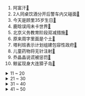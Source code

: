 1. 阿富汗[:link:](https://s.weibo.com/weibo?q=%23阿富汗%23&Refer=top)
2. 2人同桌饮酒分开后警车内又碰面[:link:](https://s.weibo.com/weibo?q=%232人同桌饮酒分开后警车内又碰面%23&Refer=top)
3. 今天是顾里35岁生日[:link:](https://s.weibo.com/weibo?q=%23今天是顾里35岁生日%23&Refer=top)
4. 鹿晗误闯未卡世界[:link:](https://s.weibo.com/weibo?q=%23鹿晗误闯未卡世界%23&Refer=top)
5. 北京义务教育阶段双减措施[:link:](https://s.weibo.com/weibo?q=%23北京义务教育阶段双减措施%23&Refer=top)
6. 原来周字里面是个土[:link:](https://s.weibo.com/weibo?q=%23原来周字里面是个土%23&Refer=top)
7. 塔利班表示计划组建包容性政府[:link:](https://s.weibo.com/weibo?q=%23塔利班表示计划组建包容性政府%23&Refer=top)
8. 儿童药物将无针注射[:link:](https://s.weibo.com/weibo?q=%23儿童药物将无针注射%23&Refer=top)
9. 乔晶晶说谎被惩罚[:link:](https://s.weibo.com/weibo?q=%23乔晶晶说谎被惩罚%23&Refer=top)
10. 鲸鲨现身大连獐子岛[:link:](https://s.weibo.com/weibo?q=%23鲸鲨现身大连獐子岛%23&Refer=top)
<details>
<summary>11 ~ 20</summary>

11. 林警官被陷害[:link:](https://s.weibo.com/weibo?q=%23林警官被陷害%23&Refer=top)
12. 杨笠杀疯了[:link:](https://s.weibo.com/weibo?q=%23杨笠杀疯了%23&Refer=top)
13. 男子为赌债杀妻焚尸[:link:](https://s.weibo.com/weibo?q=%23男子为赌债杀妻焚尸%23&Refer=top)
14. 毛晓彤说越懂事的姑娘越让人心疼[:link:](https://s.weibo.com/weibo?q=%23毛晓彤说越懂事的姑娘越让人心疼%23&Refer=top)
15. 黄晓明终究是被磨平了棱角[:link:](https://s.weibo.com/weibo?q=%23黄晓明终究是被磨平了棱角%23&Refer=top)
16. 杨幂 纹身贴[:link:](https://s.weibo.com/weibo?q=%23杨幂%20纹身贴%23&Refer=top)
17. 杨澜 每个普通人都有理由自信[:link:](https://s.weibo.com/weibo?q=%23杨澜%20每个普通人都有理由自信%23&Refer=top)
18. 赵珂晒与张继科合照[:link:](https://s.weibo.com/weibo?q=%23赵珂晒与张继科合照%23&Refer=top)
19. 樊振东回应不玩社交媒体[:link:](https://s.weibo.com/weibo?q=%23樊振东回应不玩社交媒体%23&Refer=top)
20. 第一视角看阿富汗人扒美国飞机[:link:](https://s.weibo.com/weibo?q=%23第一视角看阿富汗人扒美国飞机%23&Refer=top)
</details>
<details>
<summary>21 ~ 30</summary>

21. 美国国防部回应喀布尔机场惨案[:link:](https://s.weibo.com/weibo?q=%23美国国防部回应喀布尔机场惨案%23&Refer=top)
22. 无效上班[:link:](https://s.weibo.com/weibo?q=%23无效上班%23&Refer=top)
23. 南海部分海域未来3天军事训练[:link:](https://s.weibo.com/weibo?q=%23南海部分海域未来3天军事训练%23&Refer=top)
24. 诗幂[:link:](https://s.weibo.com/weibo?q=%23诗幂%23&Refer=top)
25. 魏大勋感谢爸爸在自己要放弃时说坚持[:link:](https://s.weibo.com/weibo?q=%23魏大勋感谢爸爸在自己要放弃时说坚持%23&Refer=top)
26. 杨洋的笑点到底有多低[:link:](https://s.weibo.com/weibo?q=%23杨洋的笑点到底有多低%23&Refer=top)
27. 女生看了都会沉默[:link:](https://s.weibo.com/weibo?q=%23女生看了都会沉默%23&Refer=top)
28. 深圳顶级学区房频频流拍[:link:](https://s.weibo.com/weibo?q=%23深圳顶级学区房频频流拍%23&Refer=top)
29. 成都暴雨[:link:](https://s.weibo.com/weibo?q=%23成都暴雨%23&Refer=top)
30. 王一博练习室黑白大片[:link:](https://s.weibo.com/weibo?q=%23王一博练习室黑白大片%23&Refer=top)
</details>
<details>
<summary>31 ~ 40</summary>

31. 阿富汗女性街头呼吁保护权益[:link:](https://s.weibo.com/weibo?q=%23阿富汗女性街头呼吁保护权益%23&Refer=top)
32. 外卖小哥帮警方查获460罐笑气[:link:](https://s.weibo.com/weibo?q=%23外卖小哥帮警方查获460罐笑气%23&Refer=top)
33. 皮皮虾出拳速度只有千分之二秒[:link:](https://s.weibo.com/weibo?q=%23皮皮虾出拳速度只有千分之二秒%23&Refer=top)
34. 支付宝小鸡[:link:](https://s.weibo.com/weibo?q=%23支付宝小鸡%23&Refer=top)
35. 被孙兴气死[:link:](https://s.weibo.com/weibo?q=%23被孙兴气死%23&Refer=top)
36. 40余只川金丝猴现身四川都江堰[:link:](https://s.weibo.com/weibo?q=%2340余只川金丝猴现身四川都江堰%23&Refer=top)
37. 甘望星原相机怼脸自拍[:link:](https://s.weibo.com/weibo?q=%23甘望星原相机怼脸自拍%23&Refer=top)
38. 任嘉伦演白鹿师父[:link:](https://s.weibo.com/weibo?q=%23任嘉伦演白鹿师父%23&Refer=top)
39. 暗格里的秘密预告[:link:](https://s.weibo.com/weibo?q=%23暗格里的秘密预告%23&Refer=top)
40. 蚂蚁庄园[:link:](https://s.weibo.com/weibo?q=%23蚂蚁庄园%23&Refer=top)
</details>
<details>
<summary>41 ~ 50</summary>

41. 女子花15万购买心灵课程疑被骗[:link:](https://s.weibo.com/weibo?q=%23女子花15万购买心灵课程疑被骗%23&Refer=top)
42. 上海浦东机场回应留学生排长队值机[:link:](https://s.weibo.com/weibo?q=%23上海浦东机场回应留学生排长队值机%23&Refer=top)
43. 油门当刹车71岁老人开代步车撞伤路人[:link:](https://s.weibo.com/weibo?q=%23油门当刹车71岁老人开代步车撞伤路人%23&Refer=top)
44. 萌娃把自己玩成移动景观雕塑[:link:](https://s.weibo.com/weibo?q=%23萌娃把自己玩成移动景观雕塑%23&Refer=top)
45. 她才是甄嬛传里的搞笑担当[:link:](https://s.weibo.com/weibo?q=%23她才是甄嬛传里的搞笑担当%23&Refer=top)
46. 刘奕君剧抛式演技[:link:](https://s.weibo.com/weibo?q=%23刘奕君剧抛式演技%23&Refer=top)
47. 阿富汗女导演街头疾呼逃离塔利班[:link:](https://s.weibo.com/weibo?q=%23阿富汗女导演街头疾呼逃离塔利班%23&Refer=top)
48. 女子网恋被骗32万网上找律师被骗4万[:link:](https://s.weibo.com/weibo?q=%23女子网恋被骗32万网上找律师被骗4万%23&Refer=top)
49. 许昕马龙最近在看叛逆者[:link:](https://s.weibo.com/weibo?q=%23许昕马龙最近在看叛逆者%23&Refer=top)
50. 杨洋于途同框[:link:](https://s.weibo.com/weibo?q=%23杨洋于途同框%23&Refer=top)
51. 孙千哭戏[:link:](https://s.weibo.com/weibo?q=%23孙千哭戏%23&Refer=top)
</details>
